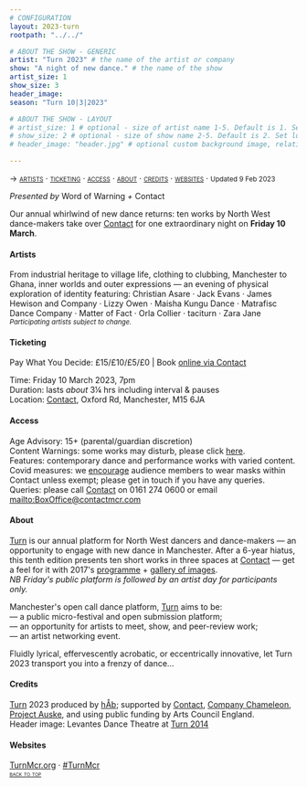 ```yaml
---
# CONFIGURATION
layout: 2023-turn
rootpath: "../../"

# ABOUT THE SHOW - GENERIC
artist: "Turn 2023" # the name of the artist or company
show: "A night of new dance." # the name of the show
artist_size: 1
show_size: 3
header_image:  
season: "Turn 10|3|2023"

# ABOUT THE SHOW - LAYOUT
# artist_size: 1 # optional - size of artist name 1-5. Default is 1. Set longer names to lower values
# show_size: 2 # optional - size of show name 2-5. Default is 2. Set longer names to lower values
# header_image: "header.jpg" # optional custom background image, relative to current page

---
```

<span style='font-variant: small-caps'>→ [artists](/current/2023-turn/#artists) · [ticketing](/current/2023-turn/#ticketing) · [access](/current/2023-turn/#access) · [about](/current/2023-turn/#about) · [credits](/current/2023-turn/#credits) · [websites](/current/2023-turn/#websites)</span> · <small>Updated 9 Feb 2023</small>     
        
*Presented by* Word of Warning *+* Contact        
        
Our annual whirlwind of new dance returns: ten works by North West dance-makers take over <a href="https://contactmcr.com" target="_blank">Contact</a> for one extraordinary night on **Friday 10 March**.          
        
#### Artists         
From industrial heritage to village life, clothing to clubbing, Manchester to Ghana, inner worlds and outer expressions — an evening of physical exploration of identity featuring: Christian Asare · Jack Evans · James Hewison and Company · Lizzy Owen · Maisha Kungu Dance · Matrafisc Dance Company · Matter of Fact · Orla Collier · taciturn · Zara Jane<br><small>*Participating artists subject to change.*</small>         
         
#### Ticketing         
Pay What You Decide: £15/£10/£5/£0 | Book <a href="https://contactmcr.com/book-online/308158" target="_blank">online via Contact</a>         
         
Time: Friday 10 March 2023, 7pm<br>Duration: lasts *about* 3¼ hrs including interval & pauses<br>Location: <a href="https://contactmcr.com/about-us/your-visit" target="_blank">Contact</a>, Oxford Rd, Manchester, M15 6JA       
        
#### Access         
Age Advisory: 15+ (parental/guardian discretion)<br>Content Warnings: some works may disturb, please click [here](/warnings).<br>Features: contemporary dance and performance works with varied content.<br>Covid measures: we <a href="https://contactmcr.com/covid-19-faq" target="_blank">encourage</a> audience members to wear masks within Contact unless exempt; please get in touch if you have any queries.<br>Queries: please call <a href="https://contactmcr.com/accessibility" target="_blank">Contact</a> on 0161 274 0600 or email <mailto:BoxOffice@contactmcr.com>        
         
#### About         
[Turn](/hab/turn) is our annual platform for North West dancers and dance-makers — an opportunity to engage with new dance in Manchester. After a 6-year hiatus, this tenth edition presents ten short works in three spaces at <a href="http://contactmcr.com" target="_blank">Contact</a> — get a feel for it with 2017's [programme](/archive/2017-turn/programme) + [gallery of images](/galleries/2017-turn).<br>*NB Friday's public platform is followed by an artist day for participants only.*        
        
Manchester's open call dance platform, [Turn](/hab/turn) aims to be:<br>— a public micro-festival and open submission platform;<br>— an opportunity for artists to meet, show, and peer-review work;<br>— an artist networking event.         
        
Fluidly lyrical, effervescently acrobatic, or eccentrically innovative, let Turn 2023 transport you into a frenzy of dance…        
        
#### Credits                 
[Turn](/hab/turn) 2023 produced by [hÅb](/hab); supported by <a href="https://contactmcr.com" target="_blank">Contact</a>, <a href="https://companychameleon.com" target="_blank">Company Chameleon</a>, <a href="https://projectauske.com" target="_blank">Project Auske</a>, and using public funding by Arts Council England.<br>Header image: Levantes Dance Theatre at [Turn 2014](/archive/2014-turn)         
        
#### Websites         
<a href="https://turnmcr.org" target="_blank">TurnMcr.org</a> · <a href="https://twitter.com/hashtag/TurnMcr" target="_blank">#TurnMcr</a>               
<small><span style='font-variant: small-caps'>[back to top](/current/2023-turn)</span></small>
